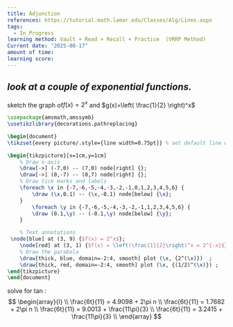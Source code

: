```yaml
---
title: Adjunction
references: https://tutorial.math.lamar.edu/Classes/Alg/Lines.aspx
tags:
  - In_Progress
learning method: Vault + Read + Recall + Practice  (VRRP Method)
Current date: "2025-08-17"
amount of time: 
learning score:
---
```



## _look at a couple of exponential functions._  
sketch the graph of$f(x) =2^x$ and $g(x)=\left( \frac{1}{2} \right)^x$ 


```tikz
\usepackage{amsmath,amssymb}
\usetikzlibrary{decorations.pathreplacing}

\begin{document}
\tikzset{every picture/.style={line width=0.75pt}} % set default line width

\begin{tikzpicture}[x=1cm,y=1cm]
    % Draw x-axis
    \draw[->] (-7,0) -- (7,0) node[right] {};
    \draw[->] (0,-7) -- (0,7) node[right] {};
    % Draw tick marks and labels
    \foreach \x in {-7,-6,-5,-4,-3,-2,-1,0,1,2,3,4,5,6} {
        \draw (\x,0.1) -- (\x,-0.1) node[below] {\x};
    }
        \foreach \y in {-7,-6,-5,-4,-3,-2,-1,1,2,3,4,5,6} {
        \draw (0.1,\y) -- (-0.1,\y) node[below] {\y};
    }

    % Text annotations  
 \node[blue] at (3, 9) {$f(x) = 2^x$};
    \node[red] at (3, 1) {$f(x) = \left(\frac{1}{2}\right)^x = 2^{-x}$};
    % Draw the parabola
    \draw[thick, blue, domain=-2:4, smooth] plot (\x, {2^(\x)})  ;
    \draw[thick, red, domain=-2:4, smooth] plot (\x, {(1/2)^(\x)}) ;
\end{tikzpicture}
\end{document}


``` 




 solve for tan :
  $$
\begin{array}{l} \\
\frac{6t}{11} = 4.9098  +          2\pi n          \\
\frac{6t}{11}   =     1.7682    +          2\pi n       \\
\frac{6t}{11} = 9.0013  +  \frac{11\pi}{3}      \\
\frac{6t}{11} = 3.2415  +  \frac{11\pi}{3}           \\
\end{array}
$$





